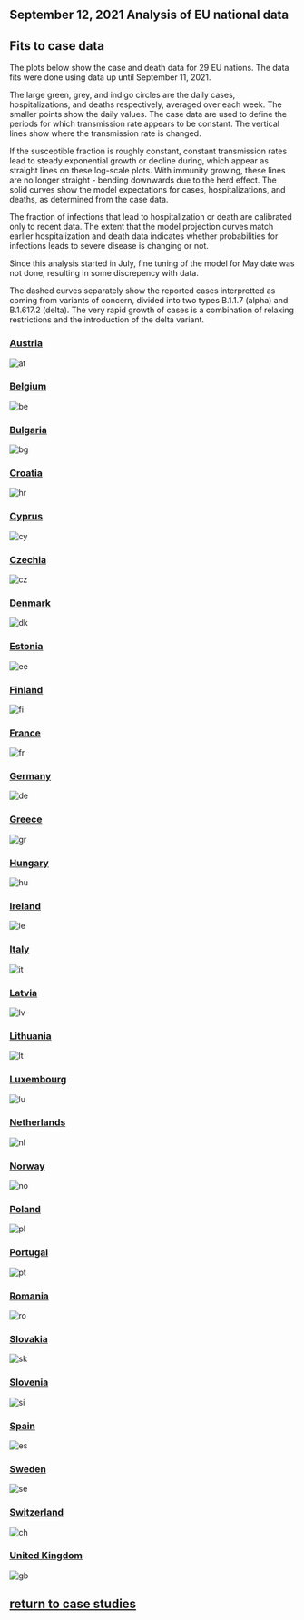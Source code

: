 ## September 12, 2021 Analysis of EU national data

## Fits to case data

The plots below show the case and death data for 29 EU nations.
The data fits were done using data up until September 11, 2021.

The large green, grey, and indigo circles are the daily cases, hospitalizations, and deaths respectively, averaged over each week.
The smaller points show the daily values.
The case data are used to define the periods for which transmission rate appears to be constant.
The vertical lines show where the transmission rate is changed.

If the susceptible fraction is roughly constant, constant transmission rates
lead to steady exponential growth or decline during, which appear as straight lines on
these log-scale plots.
With immunity growing, these lines are no longer straight - bending downwards due to the herd effect.
The solid curves show the model expectations for cases, hospitalizations, and deaths, as determined from
the case data.

The fraction of infections that lead to hospitalization or death are calibrated only to recent data.
The extent that the model projection curves match earlier hospitalization and death data
indicates whether probabilities for infections leads to severe disease is changing or not.

Since this analysis started in July, fine tuning of the model for May date was not done, resulting in
some discrepency with data.

The dashed curves separately show the reported cases interpretted as coming
from variants of
concern, divided into two types B.1.1.7 (alpha) and B.1.617.2 (delta).
The very rapid growth of cases is a combination of relaxing restrictions and the introduction of the delta variant.

### [Austria](img/at_2_9_0912.pdf)

![at](img/at_2_9_0912.png)

### [Belgium](img/be_2_9_0912.pdf)

![be](img/be_2_9_0912.png)

### [Bulgaria](img/bg_2_9_0912.pdf)

![bg](img/bg_2_9_0912.png)

### [Croatia](img/hr_2_9_0912.pdf)

![hr](img/hr_2_9_0912.png)

### [Cyprus](img/cy_2_9_0912.pdf)

![cy](img/cy_2_9_0912.png)

### [Czechia](img/cz_2_9_0912.pdf)

![cz](img/cz_2_9_0912.png)

### [Denmark](img/dk_2_9_0912.pdf)

![dk](img/dk_2_9_0912.png)

### [Estonia](img/ee_2_9_0912.pdf)

![ee](img/ee_2_9_0912.png)

### [Finland](img/fi_2_9_0912.pdf)

![fi](img/fi_2_9_0912.png)

### [France](img/fr_2_9_0912.pdf)

![fr](img/fr_2_9_0912.png)

### [Germany](img/de_2_9_0912.pdf)

![de](img/de_2_9_0912.png)

### [Greece](img/gr_2_9_0912.pdf)

![gr](img/gr_2_9_0912.png)

### [Hungary](img/hu_2_9_0912.pdf)

![hu](img/hu_2_9_0912.png)

### [Ireland](img/ie_2_9_0912.pdf)

![ie](img/ie_2_9_0912.png)

### [Italy](img/it_2_9_0912.pdf)

![it](img/it_2_9_0912.png)

### [Latvia](img/lv_2_9_0912.pdf)

![lv](img/lv_2_9_0912.png)

### [Lithuania](img/lt_2_9_0912.pdf)

![lt](img/lt_2_9_0912.png)

### [Luxembourg](img/lu_2_9_0912.pdf)

![lu](img/lu_2_9_0912.png)

### [Netherlands](img/nl_2_9_0912.pdf)

![nl](img/nl_2_9_0912.png)

### [Norway](img/no_2_9_0912.pdf)

![no](img/no_2_9_0912.png)

### [Poland](img/pl_2_9_0912.pdf)

![pl](img/pl_2_9_0912.png)

### [Portugal](img/pt_2_9_0912.pdf)

![pt](img/pt_2_9_0912.png)

### [Romania](img/ro_2_9_0912.pdf)

![ro](img/ro_2_9_0912.png)

### [Slovakia](img/sk_2_9_0912.pdf)

![sk](img/sk_2_9_0912.png)

### [Slovenia](img/si_2_9_0912.pdf)

![si](img/si_2_9_0912.png)

### [Spain](img/es_2_9_0912.pdf)

![es](img/es_2_9_0912.png)

### [Sweden](img/se_2_9_0912.pdf)

![se](img/se_2_9_0912.png)

### [Switzerland](img/ch_2_9_0912.pdf)

![ch](img/ch_2_9_0912.png)

### [United Kingdom](img/gb_2_9_0912.pdf)

![gb](img/gb_2_9_0912.png)


## [return to case studies](../index.md)

